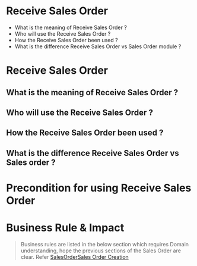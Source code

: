# Receive Sales Order

* What is the meaning of Receive Sales Order ?	
* Who will use the Receive Sales Order ?
* How the Receive Sales Order been used ?	
* What is the difference Receive Sales Order vs Sales Order module ?


# Receive Sales Order

## What is the meaning of Receive Sales Order ?	



## Who will use the Receive Sales Order ?


## How the Receive Sales Order been used ?	



## What is the difference Receive Sales Order vs Sales order ?


# Precondition for using Receive Sales Order












# Business Rule & Impact 

> Business rules are listed in the below section which requires Domain understanding, hope the previous sections of the Sales Order are clear. Refer [SalesOrder](Salesorder)[Sales Order Creation](#creation-of-sales-Invoice)   













